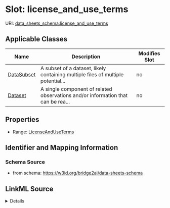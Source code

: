 

# Slot: license_and_use_terms

URI: [data_sheets_schema:license_and_use_terms](https://w3id.org/bridge2ai/data-sheets-schema/license_and_use_terms)



<!-- no inheritance hierarchy -->





## Applicable Classes

| Name | Description | Modifies Slot |
| --- | --- | --- |
| [DataSubset](DataSubset.md) | A subset of a dataset, likely containing multiple files of multiple potential... |  no  |
| [Dataset](Dataset.md) | A single component of related observations and/or information that can be rea... |  no  |







## Properties

* Range: [LicenseAndUseTerms](LicenseAndUseTerms.md)





## Identifier and Mapping Information







### Schema Source


* from schema: https://w3id.org/bridge2ai/data-sheets-schema




## LinkML Source

<details>
```yaml
name: license_and_use_terms
from_schema: https://w3id.org/bridge2ai/data-sheets-schema
rank: 1000
alias: license_and_use_terms
owner: Dataset
domain_of:
- Dataset
range: LicenseAndUseTerms

```
</details>